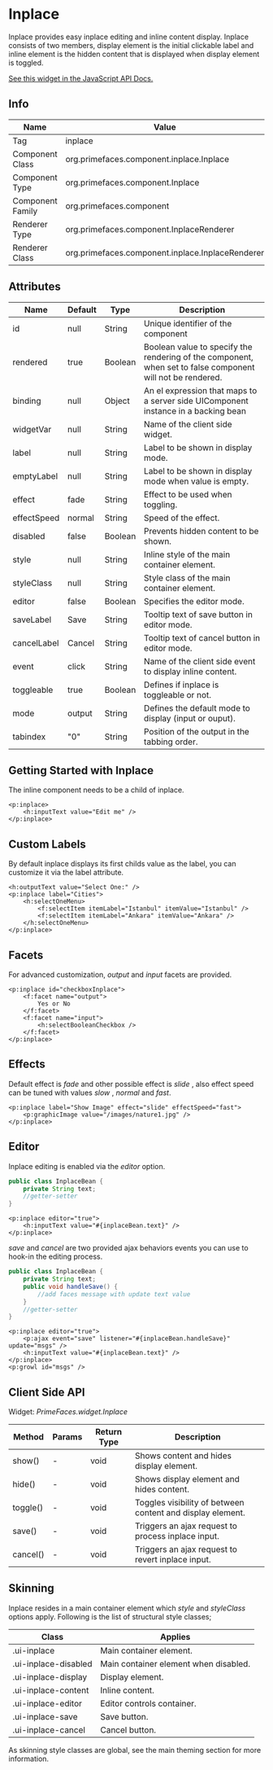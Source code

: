 # Inplace

Inplace provides easy inplace editing and inline content display. Inplace consists of two members,
display element is the initial clickable label and inline element is the hidden content that is
displayed when display element is toggled.

[See this widget in the JavaScript API Docs.](../jsdocs/classes/src_PrimeFaces.PrimeFaces.widget.Inplace-1.html)

## Info

| Name | Value |
| --- | --- |
| Tag | inplace
| Component Class | org.primefaces.component.inplace.Inplace
| Component Type | org.primefaces.component.Inplace
| Component Family | org.primefaces.component |
| Renderer Type | org.primefaces.component.InplaceRenderer
| Renderer Class | org.primefaces.component.inplace.InplaceRenderer

## Attributes

| Name | Default | Type | Description |
| --- | --- | --- | --- |
id | null | String | Unique identifier of the component
rendered | true | Boolean | Boolean value to specify the rendering of the component, when set to false component will not be rendered.
binding | null | Object | An el expression that maps to a server side UIComponent instance in a backing bean
widgetVar | null | String | Name of the client side widget.
label | null | String | Label to be shown in display mode.
emptyLabel | null | String | Label to be shown in display mode when value is empty.
effect | fade | String | Effect to be used when toggling.
effectSpeed | normal | String | Speed of the effect.
disabled | false | Boolean | Prevents hidden content to be shown.
style | null | String | Inline style of the main container element.
styleClass | null | String | Style class of the main container element.
editor | false | Boolean | Specifies the editor mode.
saveLabel | Save | String | Tooltip text of save button in editor mode.
cancelLabel | Cancel | String | Tooltip text of cancel button in editor mode.
event | click | String | Name of the client side event to display inline content.
toggleable | true | Boolean | Defines if inplace is toggleable or not.
mode | output | String | Defines the default mode to display (input or ouput).
tabindex | "0" | String | Position of the output in the tabbing order.

## Getting Started with Inplace
The inline component needs to be a child of inplace.

```xhtml
<p:inplace>
    <h:inputText value="Edit me" />
</p:inplace>
```
## Custom Labels
By default inplace displays its first childs value as the label, you can customize it via the label
attribute.

```xhtml
<h:outputText value="Select One:" />
<p:inplace label="Cities">
    <h:selectOneMenu>
        <f:selectItem itemLabel="Istanbul" itemValue="Istanbul" />
        <f:selectItem itemLabel="Ankara" itemValue="Ankara" />
    </h:selectOneMenu>
</p:inplace>
```
## Facets
For advanced customization, _output_ and _input_ facets are provided.

```xhtml
<p:inplace id="checkboxInplace">
    <f:facet name="output">
        Yes or No
    </f:facet>
    <f:facet name="input">
        <h:selectBooleanCheckbox />
    </f:facet>
</p:inplace>
```

## Effects
Default effect is _fade_ and other possible effect is _slide_ , also effect speed can be tuned with values
_slow_ , _normal_ and _fast_.

```xhtml
<p:inplace label="Show Image" effect="slide" effectSpeed="fast">
    <p:graphicImage value="/images/nature1.jpg" />
</p:inplace>
```
## Editor
Inplace editing is enabled via the _editor_ option.

```java
public class InplaceBean {
    private String text;
    //getter-setter
}
```
```xhtml
<p:inplace editor="true">
    <h:inputText value="#{inplaceBean.text}" />
</p:inplace>
```
_save_ and _cancel_ are two provided ajax behaviors events you can use to hook-in the editing process.

```java
public class InplaceBean {
    private String text;
    public void handleSave() {
        //add faces message with update text value
    }
    //getter-setter
}
```
```xhtml
<p:inplace editor="true">
    <p:ajax event="save" listener="#{inplaceBean.handleSave}" update="msgs" />
    <h:inputText value="#{inplaceBean.text}" />
</p:inplace>
<p:growl id="msgs" />
```

## Client Side API
Widget: _PrimeFaces.widget.Inplace_

| Method | Params | Return Type | Description |
| --- | --- | --- | --- |
show() | - | void | Shows content and hides display element.
hide() | - | void | Shows display element and hides content.
toggle() | - | void | Toggles visibility of between content and display element.
save() | - | void | Triggers an ajax request to process inplace input.
cancel() | - | void | Triggers an ajax request to revert inplace input.

## Skinning
Inplace resides in a main container element which _style_ and _styleClass_ options apply. Following is
the list of structural style classes;

| Class | Applies |
| --- | --- |
.ui-inplace | Main container element.
.ui-inplace-disabled | Main container element when disabled.
.ui-inplace-display | Display element.
.ui-inplace-content | Inline content.
.ui-inplace-editor | Editor controls container.
.ui-inplace-save | Save button.
.ui-inplace-cancel | Cancel button.

As skinning style classes are global, see the main theming section for more information.
